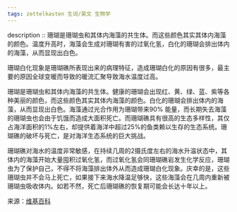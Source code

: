 ```yaml
---
tags: zettelkasten 生词/英文 生物学
---
```


description :: 珊瑚是珊瑚虫和其体内海藻的共生体。而这些颜色其实其体内海藻的颜色。温度升高时，海藻会生成对珊瑚有害的过氧化氢，白化的珊瑚会排出体内的海藻，从而显现出白色。

珊瑚白化现象是珊瑚礁所表现出来的病理特征，造成珊瑚白化的原因有很多，最主要的原因全球变暖而导致的暖流汇聚导致海水温度过高。

珊瑚是珊瑚虫和其体内海藻的共生体。健康的珊瑚会出现红、黄、绿、蓝、紫等各种美丽的颜色，而这些颜色其实其体内海藻的颜色。白化的珊瑚会排出体内的海藻，从而显现出白色。海藻通过光合作用为珊瑚带来90% 能量，而长期失去海藻的珊瑚虫也会由于饥饿而造成大面积死亡。而珊瑚礁具有很高的生态多样性，其仅占海洋面积的1%左右，却提供着海洋中超过25%的鱼类赖以生存的生态系统。珊瑚礁的破坏与死亡，是对海洋生态系统的巨大挑战。

珊瑚礁对海水的温度非常敏感，在持续几周的2摄氏度左右的海水升温状态中，其体内的海藻开始大量囤积过氧化氢，而过氧化氢会同珊瑚礁岩发生化学反应，珊瑚虫为了保护自己，不得不将海藻排出体外从而造成珊瑚白化现象。庆幸的是，这些珊瑚虫并不会马上死亡，如果接下来海水降温足够快，这些海藻会在几周内重新被珊瑚虫吸收体内。如若不然，死亡后珊瑚礁的恢复期可能会长达十年以上。

来源：[维基百科](https://zh.wikipedia.org/wiki/%E7%8F%8A%E7%91%9A%E7%99%BD%E5%8C%96)